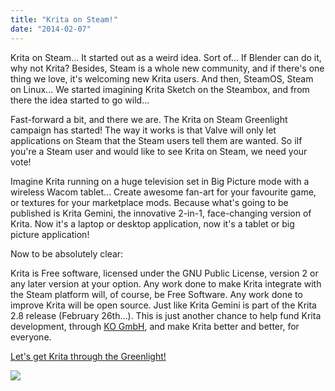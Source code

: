 ```yaml
---
title: "Krita on Steam!"
date: "2014-02-07"
---
```


Krita on Steam... It started out as a weird idea. Sort of... If Blender can do it, why not Krita? Besides, Steam is a whole new community, and if there's one thing we love, it's welcoming new Krita users. And then, SteamOS, Steam on Linux... We started imagining Krita Sketch on the Steambox, and from there the idea started to go wild...

Fast-forward a bit, and there we are. The Krita on Steam Greenlight campaign has started! The way it works is that Valve will only let applications on Steam that the Steam users tell them are wanted. So iIf you're a Steam user and would like to see Krita on Steam, we need your vote!

Imagine Krita running on a huge television set in Big Picture mode with a wireless Wacom tablet... Create awesome fan-art for your favourite game, or textures for your marketplace mods. Because what's going to be published is Krita Gemini, the innovative 2-in-1, face-changing version of Krita. Now it's a laptop or desktop application, now it's a tablet or big picture application!

Now to be absolutely clear:

Krita is Free software, licensed under the GNU Public License, version 2 or any later version at your option. Any work done to make Krita integrate with the Steam platform will, of course, be Free Software. Any work done to improve Krita will be open source. Just like Krita Gemini is part of the Krita 2.8 release (February 26th...). This is just another chance to help fund Krita development, through [KO GmbH](http://www.kritastudio.com), and make Krita better and better, for everyone.

[Let's get Krita through the Greenlight!](http://steamcommunity.com/sharedfiles/filedetails/?id=225403385)

[![](/images/posts/2014/kritasteam.png)](http://steamcommunity.com/sharedfiles/filedetails/?id=225403385)
